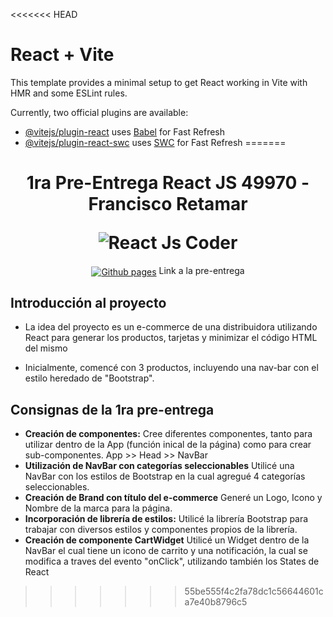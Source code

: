 <<<<<<< HEAD
# React + Vite

This template provides a minimal setup to get React working in Vite with HMR and some ESLint rules.

Currently, two official plugins are available:

- [@vitejs/plugin-react](https://github.com/vitejs/vite-plugin-react/blob/main/packages/plugin-react/README.md) uses [Babel](https://babeljs.io/) for Fast Refresh
- [@vitejs/plugin-react-swc](https://github.com/vitejs/vite-plugin-react-swc) uses [SWC](https://swc.rs/) for Fast Refresh
=======
<h1 align="center">
  <p align="center">1ra Pre-Entrega React JS 49970 - Francisco Retamar</p>
  <img src="https://res.cloudinary.com/hdsqazxtw/image/upload/v1695043577/nkjgl8ahhhxap6rjrdtz.jpg" alt="React Js Coder"></a>
</h1>

<div align="center">
  <a href="https://github.com/fretamar/49970-react-Retamar"><img src="https://icons.iconarchive.com/icons/simpleicons-team/simple/256/github-pages-icon.png" align="center" alt="Github pages"></a>    Link a la pre-entrega
</div>

## Introducción al proyecto

  - La idea del proyecto es un e-commerce de una distribuidora utilizando React para generar los productos, tarjetas y minimizar el código HTML del mismo
    
  - Inicialmente, comencé con 3 productos, incluyendo una nav-bar con el estilo heredado de "Bootstrap".

## Consignas de la 1ra pre-entrega 

  - **Creación de componentes:** Cree diferentes componentes, tanto para utilizar dentro de la App (función inical de la página) como para crear sub-componentes. App >> Head >> NavBar
  - **Utilización de NavBar con categorías seleccionables** Utilicé una NavBar con los estilos de Bootstrap en la cual agregué 4 categorías seleccionables.
  - **Creación de Brand con título del e-commerce** Generé un Logo, Icono y Nombre de la marca para la página.
  - **Incorporación de librería de estilos:** Utilicé la librería Bootstrap para trabajar con diversos estilos y componentes propios de la librería.
  - **Creación de componente CartWidget** Utilicé un Widget dentro de la NavBar el cual tiene un icono de carrito y una notificación, la cual se modifica a traves del evento "onClick", utilizando también los States de React


>>>>>>> 55be555f4c2fa78dc1c56644601ca7e40b8796c5
